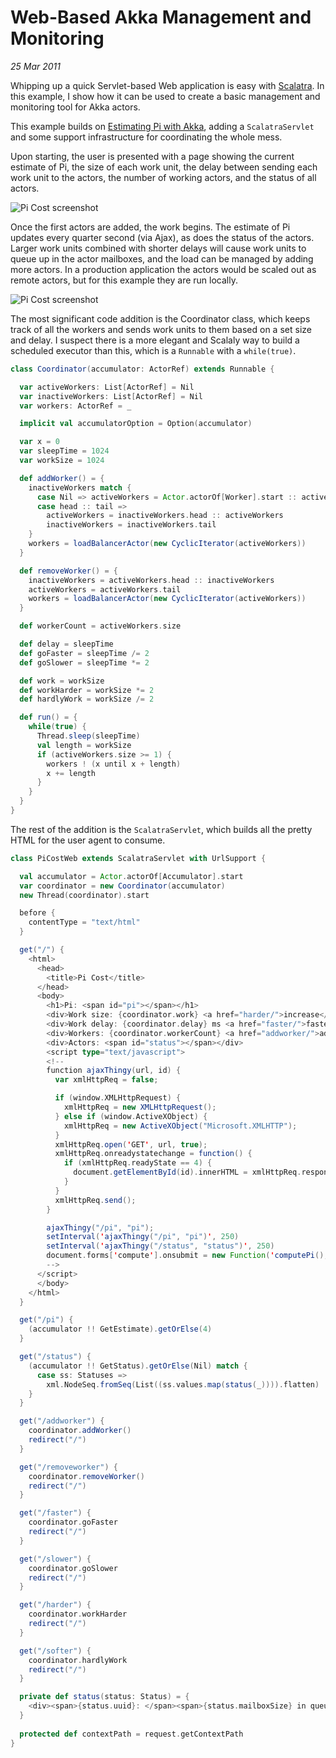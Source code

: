 # Web-Based Akka Management and Monitoring

_25 Mar 2011_

Whipping up a quick Servlet-based Web application is easy with [Scalatra](https://github.com/scalatra/scalatra). In this example, I show how it can be used to create a basic management and monitoring tool for Akka actors.

This example builds on [Estimating Pi with Akka](https://github.com/JamesEarlDouglas/pi-cost), adding a `ScalatraServlet` and some support infrastructure for coordinating the whole mess.

Upon starting, the user is presented with a page showing the current estimate of Pi, the size of each work unit, the delay between sending each work unit to the actors, the number of working actors, and the status of all actors.

![Pi Cost screenshot](https://raw.github.com/JamesEarlDouglas/scala-scratchpad/master/pi-cost-web/readme/pi-cost-web-start.png)

Once the first actors are added, the work begins. The estimate of Pi updates every quarter second (via Ajax), as does the status of the actors. Larger work units combined with shorter delays will cause work units to queue up in the actor mailboxes, and the load can be managed by adding more actors. In a production application the actors would be scaled out as remote actors, but for this example they are run locally.

![Pi Cost screenshot](https://raw.github.com/JamesEarlDouglas/scala-scratchpad/master/pi-cost-web/readme/pi-cost-web-running.png)

The most significant code addition is the Coordinator class, which keeps track of all the workers and sends work units to them based on a set size and delay. I suspect there is a more elegant and Scalaly way to build a scheduled executor than this, which is a `Runnable` with a `while(true)`.

```scala
class Coordinator(accumulator: ActorRef) extends Runnable {

  var activeWorkers: List[ActorRef] = Nil
  var inactiveWorkers: List[ActorRef] = Nil
  var workers: ActorRef = _

  implicit val accumulatorOption = Option(accumulator)

  var x = 0
  var sleepTime = 1024
  var workSize = 1024

  def addWorker() = {
    inactiveWorkers match {
      case Nil => activeWorkers = Actor.actorOf[Worker].start :: activeWorkers
      case head :: tail =>
        activeWorkers = inactiveWorkers.head :: activeWorkers
        inactiveWorkers = inactiveWorkers.tail
    }
    workers = loadBalancerActor(new CyclicIterator(activeWorkers))
  }

  def removeWorker() = {
    inactiveWorkers = activeWorkers.head :: inactiveWorkers
    activeWorkers = activeWorkers.tail
    workers = loadBalancerActor(new CyclicIterator(activeWorkers))
  }

  def workerCount = activeWorkers.size

  def delay = sleepTime
  def goFaster = sleepTime /= 2
  def goSlower = sleepTime *= 2

  def work = workSize
  def workHarder = workSize *= 2
  def hardlyWork = workSize /= 2

  def run() = {
    while(true) {
      Thread.sleep(sleepTime)
      val length = workSize
      if (activeWorkers.size >= 1) {
        workers ! (x until x + length)
        x += length
      }
    }
  }
}
```

The rest of the addition is the `ScalatraServlet`, which builds all the pretty HTML for the user agent to consume.

```scala
class PiCostWeb extends ScalatraServlet with UrlSupport {

  val accumulator = Actor.actorOf[Accumulator].start
  var coordinator = new Coordinator(accumulator)
  new Thread(coordinator).start

  before {
    contentType = "text/html"
  }

  get("/") {
    <html>
      <head>
        <title>Pi Cost</title>
      </head>
      <body>
        <h1>Pi: <span id="pi"></span></h1>
        <div>Work size: {coordinator.work} <a href="harder/">increase</a> <a href="softer/">decrease</a></div>
        <div>Work delay: {coordinator.delay} ms <a href="faster/">faster</a> <a href="slower/">slower</a></div>
        <div>Workers: {coordinator.workerCount} <a href="addworker/">add</a> <a href="removeworker/">remove</a></div>
        <div>Actors: <span id="status"></span></div>
        <script type="text/javascript">
        <!--
        function ajaxThingy(url, id) {
          var xmlHttpReq = false;

          if (window.XMLHttpRequest) {
            xmlHttpReq = new XMLHttpRequest();
          } else if (window.ActiveXObject) {
            xmlHttpReq = new ActiveXObject("Microsoft.XMLHTTP");
          }
          xmlHttpReq.open('GET', url, true);
          xmlHttpReq.onreadystatechange = function() {
            if (xmlHttpReq.readyState == 4) {
              document.getElementById(id).innerHTML = xmlHttpReq.responseText;
            }
          }
          xmlHttpReq.send();
        }

        ajaxThingy("/pi", "pi");
        setInterval('ajaxThingy("/pi", "pi")', 250)
        setInterval('ajaxThingy("/status", "status")', 250)
        document.forms['compute'].onsubmit = new Function('computePi(); return false')
        -->
      </script>
      </body>
    </html>
  }

  get("/pi") {
    (accumulator !! GetEstimate).getOrElse(4)
  }

  get("/status") {
    (accumulator !! GetStatus).getOrElse(Nil) match {
      case ss: Statuses =>
        xml.NodeSeq.fromSeq(List((ss.values.map(status(_)))).flatten)
    }
  }

  get("/addworker") {
    coordinator.addWorker()
    redirect("/")
  }

  get("/removeworker") {
    coordinator.removeWorker()
    redirect("/")
  }

  get("/faster") {
    coordinator.goFaster
    redirect("/")
  }

  get("/slower") {
    coordinator.goSlower
    redirect("/")
  }

  get("/harder") {
    coordinator.workHarder
    redirect("/")
  }

  get("/softer") {
    coordinator.hardlyWork
    redirect("/")
  }

  private def status(status: Status) = {
    <div><span>{status.uuid}: </span><span>{status.mailboxSize} in queue</span></div>
  }
 
  protected def contextPath = request.getContextPath
}
```

